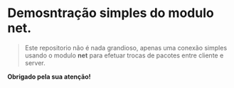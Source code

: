 # Demosntração simples do modulo net.

> Este repositorio não é nada grandioso, apenas uma conexão simples usando o modulo **net** para efetuar trocas de pacotes entre cliente e server.


**Obrigado pela sua atenção!**
	
